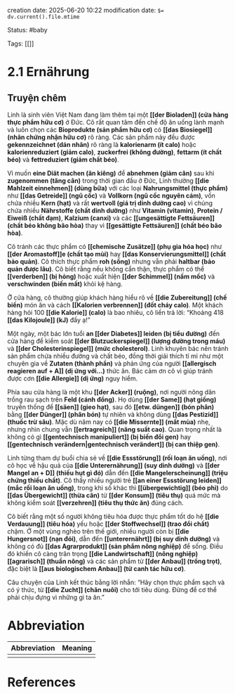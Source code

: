 creation date: 2025-06-20 10:22
modification date: `$= dv.current().file.mtime`

Status: #baby 

Tags: [[]]

# 2.1 Ernährung
## Truyện chêm
Linh là sinh viên Việt Nam đang làm thêm tại một **[[der Bioladen]] (cửa hàng thực phẩm hữu cơ)** ở Đức. Cô rất quan tâm đến chế độ ăn uống lành mạnh và luôn chọn các **Bioprodukte (sản phẩm hữu cơ)** có **[[das Biosiegel]] (nhãn chứng nhận hữu cơ)** rõ ràng. Các sản phẩm này đều được **gekennzeichnet (dán nhãn)** rõ ràng là **kalorienarm (ít calo)** hoặc **kalorienreduziert (giảm calo)**, **zuckerfrei (không đường)**, **fettarm (ít chất béo)** và **fettreduziert (giảm chất béo)**.

Vì muốn **eine Diät machen (ăn kiêng)** để **abnehmen (giảm cân)** sau khi **zugenommen (tăng cân)** trong thời gian đầu ở Đức, Linh thường **[[die Mahlzeit einnehmen]] (dùng bữa)** với các loại **Nahrungsmittel (thực phẩm)** như **[[das Getreide]] (ngũ cốc)** và **Vollkorn (ngũ cốc nguyên cám)**, vốn chứa nhiều **Kern (hạt)** và rất **wertvoll (giá trị dinh dưỡng cao)** vì chúng chứa nhiều **Nährstoffe (chất dinh dưỡng)** như **Vitamin (vitamin)**, **Protein / Eiweiß (chất đạm)**, **Kalzium (canxi)** và các **[[ungesättigte Fettsäuren]] (chất béo không bão hòa)** thay vì **[[gesättigte Fettsäuren]] (chất béo bão hòa)**.

Cô tránh các thực phẩm có **[[chemische Zusätze]] (phụ gia hóa học)** như **[[der Aromastoff]]e (chất tạo mùi)** hay **[[das Konservierungsmittel]] (chất bảo quản)**. Cô thích thực phẩm **roh (sống)** nhưng vẫn phải **haltbar (bảo quản được lâu)**. Cô biết rằng nếu không cẩn thận, thực phẩm có thể **[[verderben]] (bị hỏng)** hoặc xuất hiện **[[der Schimmel]] (nấm mốc)** và **verschwinden (biến mất)** khỏi kệ hàng.

Ở cửa hàng, cô thường giúp khách hàng hiểu rõ về **[[die Zubereitung]] (chế biến)** món ăn và cách **[[Kalorien verbrennen]] (đốt cháy calo)**. Một khách hàng hỏi 100 **[[die Kalorie]] (calo)** là bao nhiêu, cô liền trả lời: “Khoảng 418 **[[das Kilojoule]] (kJ)** đấy ạ!”

Một ngày, một bác lớn tuổi **an [[der Diabetes]] leiden (bị tiểu đường)** đến cửa hàng để kiểm soát **[[der Blutzuckerspiegel]] (lượng đường trong máu)** và **[[der Cholesterinspiegel]] (mức cholesterol)**. Linh khuyên bác nên tránh sản phẩm chứa nhiều đường và chất béo, đồng thời giải thích tỉ mỉ như một chuyên gia về **Zutaten (thành phần)** và phản ứng của người **[[allergisch reagieren auf + A]] (dị ứng với...)** thức ăn. Bác cảm ơn cô vì giúp tránh được cơn **[[die Allergie]] (dị ứng)** nguy hiểm.

Phía sau cửa hàng là một khu **[[der Acker]] (ruộng)**, nơi người nông dân trồng rau sạch trên **Feld (cánh đồng)**. Họ dùng **[[der Same]] (hạt giống)** truyền thống để **[[säen]] (gieo hạt)**, sau đó **[[etw. düngen]] (bón phân)** bằng **[[der Dünger]] (phân bón)** tự nhiên và không dùng **[[das Pestizid]] (thuốc trừ sâu)**. Mặc dù năm nay có **[[die Missernte]] (mất mùa)** nhẹ, nhưng nhìn chung vẫn **[[ertragreich]] (năng suất cao)**. Quan trọng nhất là không có gì **[[gentechnisch manipuliert]] (bị biến đổi gen)** hay **[[gentechnisch verändern|gentechnisch verändert]]  (bị can thiệp gen)**.

Linh từng tham dự buổi chia sẻ về **[[die Essstörung]] (rối loạn ăn uống)**, nơi cô học về hậu quả của **[[die Unterernährung]] (suy dinh dưỡng)** và **[[der Mangel an + D]] (thiếu hụt gì đó)** dẫn đến **[[die Mangelerscheinung]] (triệu chứng thiếu chất)**. Cô thấy nhiều người trẻ **[[an einer Essstörung leiden]](mắc rối loạn ăn uống)**, trong khi số khác thì **[[übergewichtig]] (béo phì)** do **[[das Übergewicht]] (thừa cân)** từ **[[der Konsum]] (tiêu thụ)** quá mức mà không kiểm soát **[[verzehren]] (tiêu thụ thức ăn)** đúng cách.

Cô biết rằng một số người không tiêu hóa được thực phẩm tốt do hệ **[[die Verdauung]] (tiêu hóa)** yếu hoặc **[[der Stoffwechsel]] (trao đổi chất)** chậm. Ở một vùng nghèo trên thế giới, nhiều người còn bị **[[die Hungersnot]] (nạn đói)**, dẫn đến **[[unterernährt]] (bị suy dinh dưỡng)** và không có đủ **[[das Agrarprodukt]] (sản phẩm nông nghiệp)** để sống. Điều đó khiến cô càng trân trọng **[[die Landwirtschaft]] (nông nghiệp)** **[[agrarisch]] (thuần nông)** và các sản phẩm từ **[[der Anbau]] (trồng trọt)**, đặc biệt là **[[aus biologischem Anbau]] (từ canh tác hữu cơ)**.
 
Câu chuyện của Linh kết thúc bằng lời nhắn: “Hãy chọn thực phẩm sạch và có ý thức, từ **[[die Zucht]] (chăn nuôi)** cho tới tiêu dùng. Đừng để cơ thể phải chịu đựng vì những gì ta ăn.”














# Abbreviation

| Abbreviation | Meaning |
| ------------ | ------- |
|              |         |


# References